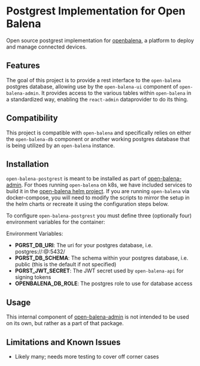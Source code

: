 # Postgrest Implementation for Open Balena

Open source postgrest implementation for [openbalena](https://github.com/balena-io/open-balena), a platform to deploy and manage connected devices.

## Features

The goal of this project is to provide a rest interface to the `open-balena` postgres database, allowing use by the `open-balena-ui` component of `open-balena-admin`.  It provides access to the various tables within `open-balena` in a standardized way, enabling the `react-admin` dataprovider to do its thing.

## Compatibility

This project is compatible with `open-balena` and specifically relies on either the `open-balena-db` component or another working postgres database that is being utilized by an `open-balena` instance.

## Installation

`open-balena-postgrest` is meant to be installed as part of [open-balena-admin](https://github.com/obcommunity/open-balena-admin). For thoes running `open-balena` on k8s, we have included services to build it in the [open-balena helm project](https://github.com/obcommunity/open-balena-helm). If you are running `open-balena` via docker-compose, you will need to modify the scripts to mirror the setup in the helm charts or recreate it using the configuration steps below.

To configure `open-balena-postgrest` you must define three (optionally four) environment variables for the container:

Environment Variables:

- **PGRST_DB_URI**: The uri for your postgres database, i.e. postgres://<dbuser>:<dbpass>@<dbhost>:5432/<dbname>
- **PGRST_DB_SCHEMA**: The schema within your postgres database, i.e. public (this is the default if not specified)
- **PGRST_JWT_SECRET**: The JWT secret used by `open-balena-api` for signing tokens
- **OPENBALENA_DB_ROLE**: The postgres role to use for database access

## Usage

This internal component of [open-balena-admin](https://github.com/obcommunity/open-balena-admin) is not intended to be used on its own, but rather as a part of that package.

## Limitations and Known Issues

- Likely many; needs more testing to cover off corner cases
